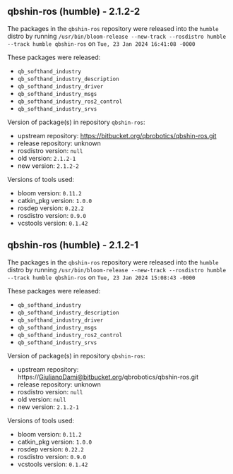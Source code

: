 ## qbshin-ros (humble) - 2.1.2-2

The packages in the `qbshin-ros` repository were released into the `humble` distro by running `/usr/bin/bloom-release --new-track --rosdistro humble --track humble qbshin-ros` on `Tue, 23 Jan 2024 16:41:08 -0000`

These packages were released:
- `qb_softhand_industry`
- `qb_softhand_industry_description`
- `qb_softhand_industry_driver`
- `qb_softhand_industry_msgs`
- `qb_softhand_industry_ros2_control`
- `qb_softhand_industry_srvs`

Version of package(s) in repository `qbshin-ros`:

- upstream repository: https://bitbucket.org/qbrobotics/qbshin-ros.git
- release repository: unknown
- rosdistro version: `null`
- old version: `2.1.2-1`
- new version: `2.1.2-2`

Versions of tools used:

- bloom version: `0.11.2`
- catkin_pkg version: `1.0.0`
- rosdep version: `0.22.2`
- rosdistro version: `0.9.0`
- vcstools version: `0.1.42`


## qbshin-ros (humble) - 2.1.2-1

The packages in the `qbshin-ros` repository were released into the `humble` distro by running `/usr/bin/bloom-release --new-track --rosdistro humble --track humble qbshin-ros` on `Tue, 23 Jan 2024 15:08:43 -0000`

These packages were released:
- `qb_softhand_industry`
- `qb_softhand_industry_description`
- `qb_softhand_industry_driver`
- `qb_softhand_industry_msgs`
- `qb_softhand_industry_ros2_control`
- `qb_softhand_industry_srvs`

Version of package(s) in repository `qbshin-ros`:

- upstream repository: https://GiulianoDami@bitbucket.org/qbrobotics/qbshin-ros.git
- release repository: unknown
- rosdistro version: `null`
- old version: `null`
- new version: `2.1.2-1`

Versions of tools used:

- bloom version: `0.11.2`
- catkin_pkg version: `1.0.0`
- rosdep version: `0.22.2`
- rosdistro version: `0.9.0`
- vcstools version: `0.1.42`



